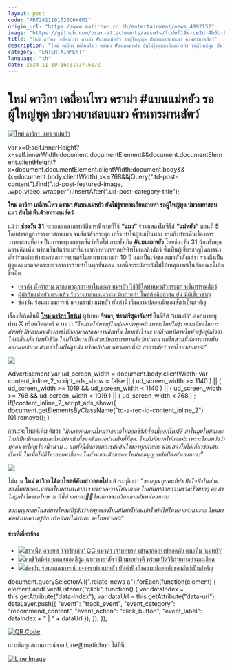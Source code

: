 ```yaml
---
layout: post
code: "ART2411101626C6K8M1"
origin_url: "https://www.matichon.co.th/entertainment/news_4892152"
image: "https://github.com/user-attachments/assets/fcdef19e-ce2d-4b6b-8d17-79830d065067"
title: "ใหม่ ดาวิกา เคลื่อนไหว ดราม่า #แบนแม่หยัว รอผู้ใหญ่พูด ปมวางยาสลบแมว ค้านทรมานสัตว์"
description: "ใหม่ ดาวิกา เคลื่อนไหว ดราม่า #แบนแม่หยัว ยันไม่รู้รายละเอียดถ่ายทำ รอผู้ใหญ่พูด ปมวางยาสลบแมว ลั่นไม่เห็นด้วยทรมานสัตว์"
category: "ENTERTAINMENT"
language: "th"
date: 2024-11-10T16:31:37.617Z
---
```


# ใหม่ ดาวิกา เคลื่อนไหว ดราม่า #แบนแม่หยัว รอผู้ใหญ่พูด ปมวางยาสลบแมว ค้านทรมานสัตว์

[![](https://www.matichon.co.th/wp-content/uploads/2024/11/ใหม่-ดาวิกา-แมว-แม่หยัว.jpg "ใหม่ ดาวิกา-แมว-แม่หยัว")](https://www.matichon.co.th/wp-content/uploads/2024/11/ใหม่-ดาวิกา-แมว-แม่หยัว.jpg)

var x=0;self.innerHeight?x=self.innerWidth:document.documentElement&&document.documentElement.clientHeight?x=document.documentElement.clientWidth:document.body&&(x=document.body.clientWidth),x<=768&&jQuery(".td-post-content").find(".td-post-featured-image, .wpb\_video\_wrapper").insertAfter(".ud-post-category-title");

**ใหม่ ดาวิกา เคลื่อนไหว ดราม่า #แบนแม่หยัว ยันไม่รู้รายละเอียดถ่ายทำ รอผู้ใหญ่พูด ปมวางยาสลบแมว ลั่นไม่เห็นด้วยทรมานสัตว์**

แม้ว่า **ช่องวัน 31** จะออกแถลงการณ์ถึงกรณีฉากที่ใช้ **“แมว”** ร่วมแสดงในซีรีส์ **“แม่หยัว”** ตอนที่ 5 โดยปรากฏการวางยาสลบแมว จนสัตว์ตัวกระตุก เกร็ง ทำให้ผู้ชมเป็นห่วง รวมถึงประเด็นเรื่องการวางยาสลบที่อาจเป็นการทารุณกรรมสัตว์หรือไม่ กระทั่งเกิด **#แบนแม่หยัว** โดยช่องวัน 31 น้อมรับทุกความคิดเห็น พร้อมยืนยันว่าแมวที่นำมาถ่ายทำมาจากบริษัทโมเดลลิ่งสัตว์ ซึ่งเป็นผู้เชี่ยวชาญในการนำสัตว์ร่วมถ่ายทำละครและภาพยนตร์โดยเฉพาะมากว่า 10 ปี และเป็นเจ้าของแมวตัวดังกล่าว รวมถึงเป็นผู้ดูแลแมวตลอดระยะเวลาการถ่ายทำในทุกขั้นตอน จากนี้จะระมัดระวังไม่ให้เหตุการณ์ในลักษณะนี้เกิดขึ้นอีก

*   [เพจดัง ตั้งคำถาม ฉากแมวถูกวางยาในละคร แม่หยัว ใช้วิธีใดทำแมวตัวกระตุก หวั่นทารุณสัตว์](https://www.matichon.co.th/entertainment/news_4889970)
*   [ผู้กำกับแม่หยัว แจงแล้ว รับวางยาสลบแมวระหว่างถ่ายทำ โพสต์คลิปล่าสุด ยัน มีผู้เชี่ยวชาญ](https://www.matichon.co.th/entertainment/news_4890259)
*   [ช่องวัน ร่อนแถลงการณ์ แจงดราม่า แม่หยัว ยันคำนึงถึงความปลอดภัยของสัตว์เป็นสำคัญ](https://www.matichon.co.th/entertainment/thai-entertainment/news_4891351)

เรื่องที่เกิดขึ้นนี้ [**ใหม่ ดาวิกา โฮร์เน่**](https://x.com/DavikaH) ผู้รับบท **จินดา, ท้าวศรีสุดาจันทร์** ในซีรีส์ “แม่หยัว” ออกมาระบุผ่าน X หรือทวิตเตอร์ ความว่า _“ใหม่รอให้ทางผู้ใหญ่ออกมาพูดค่ะ เพราะใหม่ไม่รู้รายละเอียดในการถ่ายทำ มีหลายคนต้องการให้ออกมาแสดงความคิดเห็น ใหม่เข้าใจนะ แต่ถ้าคนที่ตามใหม่จะรู้อยู่แล้วว่าใหม่เลี้ยงสัตว์มาทั้งชีวิต ใหม่ไม่มีทางเห็นด้วยกับการทรมานสัตว์แน่นอน แต่ในส่วนนี้ต้องรอทางทีมออกมาอธิบาย ส่วนตัวใหม่ไม่ดูหนัง หรือคลิปหมาแมวแบบนี้ค่ะ สงสารสัตว์ จากใจทาสหมาค่ะ”_

![](https://www.matichon.co.th/wp-content/uploads/2024/11/785241045.jpg)

Advertisement var ud\_screen\_width = document.body.clientWidth; var content\_inline\_2\_script\_ads\_show = false || ( ud\_screen\_width >= 1140 ) || ( ud\_screen\_width >= 1019 && ud\_screen\_width < 1140 ) || ( ud\_screen\_width >= 768 && ud\_screen\_width < 1019 ) || ( ud\_screen\_width < 768 ) ; if(!content\_inline\_2\_script\_ads\_show){ document.getElementsByClassName("td-a-rec-id-content\_inline\_2")\[0\].remove(); }

ก่อนะจะโพสต์เพิ่มเติมว่า _“มีหลายคนถามใหม่ว่าอยากให้ถอดซีรีส์เรื่องนี้ออกไหม!? ถ้าในมุมใหม่นะคะ ใหม่เป็นนักแสดงและใหม่ทำหน้าที่ของตัวเองอย่างเต็มที่ที่สุด..ใหม่ไม่อยากให้ถอดค่ะ เพราะใหม่หวังว่าทุกคนจะได้ดูเรื่องนี้จนจบ… แต่ทั้งนี้ก็แล้วแต่การตัดสินใจของทุกฝ่ายค่ะ นักแสดงไม่ได้เกี่ยวข้องกับเรื่องนี้ ในเมื่อไม่มีใครออกมาชี้แจง ในส่วนของนักแสดง ใหม่ขออนุญาตปกป้องตัวเองนะคะ”_

![](https://www.matichon.co.th/wp-content/uploads/2024/11/messageImage_1731246050790.jpg)

ไม่นาน **ใหม่ ดาวิกา ได้ลบโพสต์ดังกล่าวออกไป** แล้วระบุอีกว่า _“ขอบคุณทุกคนที่ยังเปิดใจฟังในส่วนของใหม่นะคะ..แต่ขอโทษถ้าบางคำอาจจะขยายความไม่มากพอ ใหม่พิมพ์ด้วยความรวดเร็วมากๆ ค่ะ ถ้าไม่ถูกใจใครขอโทษ ณ ที่นี้ด้วยนะคะ🙏🏻ใหม่อาจจะทวีตหลายอันหน่อยนะคะ_

_ขออนุญาตลบโพสต์บางโพสต์ที่รู้สึกว่าคำพูดของใหม่มันทำให้คนเข้าใจผิดไปในหลายด้านนะคะ ใหม่หาคำอธิบายความรู้สึก หรือพิมพ์ไม่เก่งค่ะ ขอโทษด้วยค่ะ”_

#### ข่าวที่เกี่ยวข้อง

*   [![](https://www.matichon.co.th/wp-content/uploads/2024/11/88-10.jpg)ชาวเน็ต อวยยศ ‘เจ้าชิกเก้น’ CG แมวดำ เจ้าบทบาท เข้าฉากอย่างปลอดภัย แนะทีม ‘แม่หยัว’](https://www.matichon.co.th/social/news_4891809)
*   [![](https://www.matichon.co.th/wp-content/uploads/2024/11/b134.jpg)ทุกชีวิตมีค่า ยกเคสฮอลลีวู้ด ฉากวางยาสัตว์ ฝึกมาอย่างดี พร้อมเปิดวิธีถ่ายทำอย่างละเอียด](https://www.matichon.co.th/social/news_4891795)
*   [![](https://www.matichon.co.th/wp-content/uploads/2024/11/b124.jpg)ช่องวัน ร่อนแถลงการณ์ แจงดราม่า แม่หยัว ยันคำนึงถึงความปลอดภัยของสัตว์เป็นสำคัญ](https://www.matichon.co.th/entertainment/thai-entertainment/news_4891351)

document.querySelectorAll(".relate-news a").forEach(function(element) { element.addEventListener("click", function() { var dataIndex = this.getAttribute("data-index"); var dataUrl = this.getAttribute("data-url"); dataLayer.push({ "event": "track\_event", "event\_category": "recommend\_content", "event\_action": "click\_button", "event\_label": dataIndex + " | " + dataUrl }); }); });

[![QR Code](https://www.matichon.co.th/wp-content/uploads/2023/07/wob1371z.jpg)](https://lin.ee/ht0nDxX)

เกาะติดทุกสถานการณ์จาก Line@matichon ได้ที่นี่

[![Line Image](https://www.matichon.co.th/wp-content/uploads/2023/07/th.png)](https://lin.ee/ht0nDxX)